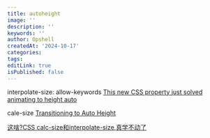 ```yaml
---
title: autoheight
image: ''
description: ''
keywords: ''
author: Opshell
createdAt: '2024-10-17'
categories: 
tags: 
editLink: true
isPublished: false
---
```

interpolate-size: allow-keywords
[This new CSS property just solved animating to height auto](https://www.youtube.com/watch?v=JN-nme9oF10)

cale-size
[Transitioning to Auto Height](https://css-tricks.com/transitioning-to-auto-height/)

[这啥?CSS calc-size和interpolate-size,真学不动了](https://www.zhangxinxu.com/wordpress/2024/11/css-calc-interpolate-size/)
